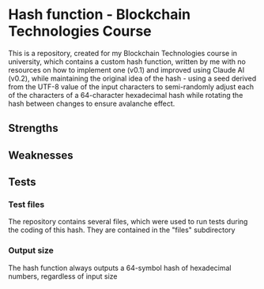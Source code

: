 <h1>Hash function - Blockchain Technologies Course</h1>
<p>This is a repository, created for my Blockchain Technologies course in university, which contains a custom hash function, written by me with no resources on how to implement one (v0.1) and improved using Claude AI (v0.2), while maintaining the original idea of the hash - using a seed derived from the UTF-8 value of the input characters to semi-randomly adjust each of the characters of a 64-character hexadecimal hash while rotating the hash between changes to ensure avalanche effect.</p>
<h2>Strengths</h2>
<h2>Weaknesses</h2>
<h2>Tests</h2>
<h3>Test files</h3>
<p>The repository contains several files, which were used to run tests during the coding of this hash. They are contained in the "files" subdirectory</p>
<h3>Output size</h3>
<p>The hash function always outputs a 64-symbol hash of hexadecimal numbers, regardless of input size </p>
